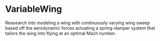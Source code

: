 # VariableWing
Reasearch into modeling a wing with continuously varying wing sweep based off the aerodynamic forces actuating a spring-damper system that tailors the wing into flying at an optimal Mach number.
